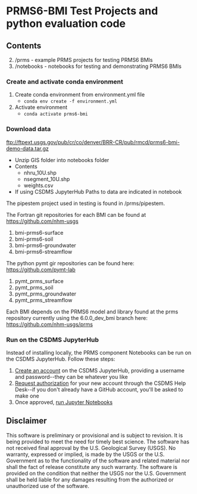 # PRMS6-BMI Test Projects and python evaluation code

## Contents
2. /prms - example PRMS projects for testing PRMS6 BMIs
3. /notebooks - notebooks for testing and demonstrating PRMS6 BMIs

### Create and activate conda environment
1. Create conda environment from environment.yml file
    - `conda env create -f environment.yml`
2. Activate environment
    - `conda activate prms6-bmi `
### Download data

ftp://ftpext.usgs.gov/pub/cr/co/denver/BRR-CR/pub/rmcd/prms6-bmi-demo-data.tar.gz

- Unzip GIS folder into notebooks folder
- Contents
    - nhru_10U.shp
    - nsegment_10U.shp
    - weights.csv
- If using CSDMS JupyterHub Paths to data are indicated in notebook

The pipestem project used in testing is found in /prms/pipestem. 

The Fortran git repositories for each BMI can be found at https://github.com/nhm-usgs

1. bmi-prms6-surface
2. bmi-prms6-soil
3. bmi-prms6-groundwater
4. bmi-prms6-streamflow

The python pymt gir repositories can be found here:
https://github.com/pymt-lab

1. pymt_prms_surface
2. pymt_prms_soil
3. pymt_prms_groundwater
3. pymt_prms_streamflow

Each BMI depends on the PRMS6 model and library found at the prms repository currently using the 6.0.0_dev_bmi branch here: https://github.com/nhm-usgs/prms

### Run on the CSDMS JupyterHub

Instead of installing locally,
the PRMS component Notebooks can be run on the CSDMS JupyterHub.
Follow these steps:

1. [Create an account](https://csdms.rc.colorado.edu/hub/signup) on the CSDMS JupyterHub, providing a username and password--they can be whatever you like
1. [Request authorization](https://github.com/csdms/help-desk/issues/new?assignees=mdpiper&labels=jupyterhub&template=new-csdms-jupyterhub-account.md&title=CSDMS+JupyterHub+account) for your new account through the CSDMS Help Desk--if you don't already have a GitHub account, you'll be asked to make one
1. Once approved, [run Jupyter Notebooks](https://csdms.rc.colorado.edu/hub/user-redirect/git-pull?repo=https%3A%2F%2Fgithub.com%2Fnhm-usgs%2Fbmi-prms-demo&urlpath=tree%2Fbmi-prms-demo%2Fnotebooks&branch=master)

Disclaimer
----------

This software is preliminary or provisional and is subject to revision. It is
being provided to meet the need for timely best science. The software has not
received final approval by the U.S. Geological Survey (USGS). No warranty,
expressed or implied, is made by the USGS or the U.S. Government as to the
functionality of the software and related material nor shall the fact of release
constitute any such warranty. The software is provided on the condition that
neither the USGS nor the U.S. Government shall be held liable for any damages
resulting from the authorized or unauthorized use of the software.

